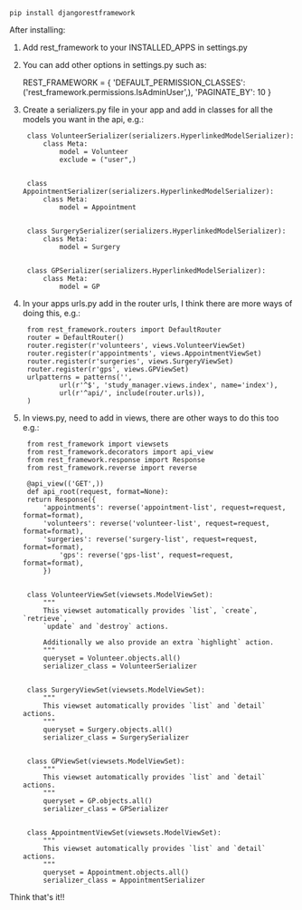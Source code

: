     pip install djangorestframework
    
After installing:
1. Add rest_framework to your INSTALLED_APPS in settings.py
2. You can add other options in settings.py such as:

    REST_FRAMEWORK = {
    'DEFAULT_PERMISSION_CLASSES': ('rest_framework.permissions.IsAdminUser',),
    'PAGINATE_BY': 10
    }
    

3. Create a serializers.py file in your app and add in classes for all the models you want in the api, e.g.:

    	class VolunteerSerializer(serializers.HyperlinkedModelSerializer):
        	class Meta:
            	model = Volunteer
            	exclude = ("user",)


    	class AppointmentSerializer(serializers.HyperlinkedModelSerializer):
        	class Meta:
            	model = Appointment


    	class SurgerySerializer(serializers.HyperlinkedModelSerializer):
        	class Meta:
            	model = Surgery


		class GPSerializer(serializers.HyperlinkedModelSerializer):
        	class Meta:
            	model = GP
            

4. In your apps urls.py add in the router urls, I think there are more ways of doing this, e.g.:

    	from rest_framework.routers import DefaultRouter
    	router = DefaultRouter()
    	router.register(r'volunteers', views.VolunteerViewSet)
    	router.register(r'appointments', views.AppointmentViewSet)
    	router.register(r'surgeries', views.SurgeryViewSet)
    	router.register(r'gps', views.GPViewSet)
        urlpatterns = patterns('',
        		url(r'^$', 'study_manager.views.index', name='index'), 
        		url(r'^api/', include(router.urls)),
    	)

5. In views.py, need to add in views, there are other ways to do this too e.g.:

    	from rest_framework import viewsets
    	from rest_framework.decorators import api_view
    	from rest_framework.response import Response
    	from rest_framework.reverse import reverse
    
    	@api_view(('GET',))
    	def api_root(request, format=None):
		return Response({
	        'appointments': reverse('appointment-list', request=request, format=format),
      		'volunteers': reverse('volunteer-list', request=request, format=format),
        	'surgeries': reverse('surgery-list', request=request, format=format),
            	'gps': reverse('gps-list', request=request, format=format),
        	})


    	class VolunteerViewSet(viewsets.ModelViewSet):
        	"""
        	This viewset automatically provides `list`, `create`, `retrieve`,
        	`update` and `destroy` actions.
		
        	Additionally we also provide an extra `highlight` action.
        	"""
        	queryset = Volunteer.objects.all()
        	serializer_class = VolunteerSerializer
        	
        	
        class SurgeryViewSet(viewsets.ModelViewSet):
        	"""
        	This viewset automatically provides `list` and `detail` actions.
        	"""
        	queryset = Surgery.objects.all()
        	serializer_class = SurgerySerializer
        	
        	
    	class GPViewSet(viewsets.ModelViewSet):
        	"""
        	This viewset automatically provides `list` and `detail` actions.
        	"""
        	queryset = GP.objects.all()
        	serializer_class = GPSerializer
        	
        	
        class AppointmentViewSet(viewsets.ModelViewSet):
        	"""
        	This viewset automatically provides `list` and `detail` actions.
        	"""
        	queryset = Appointment.objects.all()
        	serializer_class = AppointmentSerializer
        	
Think that's it!!

